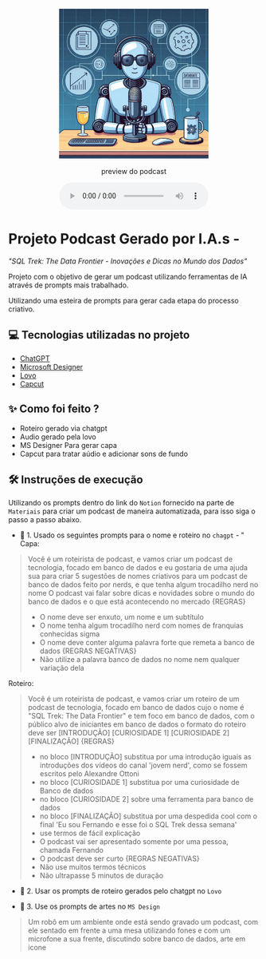 <p align="center">
<img 
    src="./assets/cover.jpeg"
    width="300"
/>
</p>

<p align="center">
    preview do podcast
</p>

<div align="center">
    <audio src="output/podcast_editado.MP3" controls title="Podcast editado"></audio>
</div>

# Projeto Podcast Gerado por I.A.s - 
<i>"SQL Trek: The Data Frontier - Inovações e Dicas no Mundo dos Dados"</i>

Projeto com o objetivo de gerar um podcast utilizando ferramentas de IA através de prompts mais trabalhado.

Utilizando uma esteira de prompts para gerar cada etapa do processo criativo.

## 💻 Tecnologias utilizadas no projeto

- [ChatGPT](https://chat.openai.com/) 
- [Microsoft Designer](https://designer.microsoft.com)
- [Lovo](https://lovo.ai)
- [Capcut](https://www.capcut.com/pt-br/)

## ✨ Como foi feito ?

- Roteiro gerado via chatgpt
- Audio gerado pela lovo
- MS Designer Para gerar capa
- Capcut para tratar aúdio e adicionar sons de fundo


## 🛠️ Instruções de execução

Utilizando os prompts dentro do link do `Notion` fornecido na parte de `Materiais` para criar um podcast de maneira automatizada, para isso siga o passo a passo abaixo.

- 🤖 1. Usado os seguintes prompts para o nome e roteiro no `chagpt` - "
Capa:
> Você é um roteirista de podcast, e vamos criar um podcast de tecnologia, focado em banco de dados e eu gostaria de uma ajuda sua para criar 5 sugestões de nomes criativos para um podcast de banco de dados feito por nerds, e que tenha algum trocadilho nerd no nome
O podcast vai falar sobre dicas e novidades sobre o mundo do banco de dados e o que está acontecendo no mercado
{REGRAS}
> - O nome deve ser enxuto, um nome e um subtítulo
> - O nome tenha algum trocadilho nerd com nomes de franquias conhecidas sigma
> - O nome deve conter alguma palavra forte que remeta a banco de dados
> {REGRAS NEGATIVAS}
> - Não utilize a palavra banco de dados no nome nem qualquer variação dela

Roteiro:
> Você é um roteirista de podcast, e vamos criar um  roteiro de um podcast de tecnologia, focado em banco de dados cujo o nome é "SQL Trek: The Data Frontier" e tem foco em banco de dados,  com o público alvo de iniciantes em banco de dados
o formato do roteiro deve ser
[INTRODUÇÃO]
[CURIOSIDADE 1]
[CURIOSIDADE 2]
[FINALIZAÇÃO]
{REGRAS}
> - no bloco [INTRODUÇÃO] substitua por uma introdução iguais as introduções dos vídeos do canal 'jovem nerd', como se fossem escritos pelo Alexandre Ottoni
> - no bloco [CURIOSIDADE 1] substitua por uma curiosidade de Banco de dados
> - no bloco [CURIOSIDADE 2] sobre uma ferramenta para banco de dados
> - no bloco [FINALIZAÇÃO] substitua por uma despedida cool com o final 'Eu sou Fernando e esse foi o SQL Trek dessa semana'
> - use termos de fácil explicação
> - O podcast vai ser apresentado somente por uma pessoa, chamada Fernando
> - O podcast deve ser curto
{REGRAS NEGATIVAS}
> - Não use muitos termos técnicos
> - Não ultrapasse 5 minutos de duração

- 🤖 2. Usar os prompts de roteiro gerados pelo chatgpt no  `Lovo`

- 🤖 3. Use os prompts de artes no `MS Design`
> Um robô em um ambiente onde está sendo gravado um podcast, com ele sentado em frente a uma mesa utilizando fones e com um microfone a sua frente, discutindo sobre banco de dados, arte em icone

